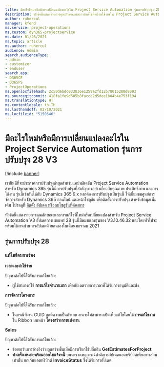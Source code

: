 ```yaml
---
title: มีอะไรใหม่หรือมีการเปลี่ยนแปลงอะไรใน Project Service Automation รุ่นการปรับปรุง 28 V3
description: หัวข้อนี้แสดงรายการคุณลักษณะและการแก้ไขที่พร้อมใช้งานใน Project Service Automation รุ่นการปรับปรุง 28 V3
author: ruhercul
manager: kfend
ms.service: project-operations
ms.custom: dyn365-projectservice
ms.date: 01/26/2021
ms.topic: article
ms.author: ruhercul
audience: Admin
search.audienceType:
- admin
- customizer
- enduser
search.app:
- D365CE
- D365PS
- ProjectOperations
ms.openlocfilehash: 2c50d6bdc033836e1259a2fd12b78015280d8093
ms.sourcegitcommit: 418fa1fe9d605b8faccc2d5dee1b04b4e753f194
ms.translationtype: HT
ms.contentlocale: th-TH
ms.lasthandoff: 02/10/2021
ms.locfileid: "5150646"
---
```

# <a name="whats-new-or-changed-in-project-service-automation-update-release-28-v3"></a>มีอะไรใหม่หรือมีการเปลี่ยนแปลงอะไรใน Project Service Automation รุ่นการปรับปรุง 28 V3

[!include [banner](../includes/psa-now-project-operations.md)]

เรายินดีที่จะประกาศการปรับปรุงล่าสุดสำหรับแอปพลิเคชัน Project Service Automation สำหรับ Dynamics 365 รุ่นนี้มีการปรับปรุงที่สำคัญบางอย่างเกี่ยวกับคุณภาพ ประสิทธิภาพ และการใช้งาน รุ่นนี้เข้ากันได้กับ Dynamics 365 9.x หากต้องการปรับปรุงเป็นรุ่นนี้ ให้เยี่ยมชมศูนย์การจัดการสำหรับ Dynamics 365 ออนไลน์ และหน้าโซลูชัน เพื่อติดตั้งการปรับปรุง สำหรับข้อมูลเพิ่มเติม โปรดดูที่ [ติดตั้ง อัปเดต หรือลบโซลูชันที่ต้องการ](https://docs.microsoft.com/power-platform/admin/install-remove-preferred-solution)

หัวข้อนี้แสดงรายการคุณลักษณะและการแก้ไขที่ใหม่หรือเปลี่ยนแปลงสำหรับ Project Service Automation V3 อัปเดตการเผยแพร่ 28 รุ่นนี้มีหมายเลขรุ่นของ V3.10.46.32 และโดยทั่วไปจะพร้อมใช้งานผ่านการอัปเดตด้วยตนเองในเดือนมกราคม 2021

## <a name="update-release-28"></a>รุ่นการปรับปรุง 28

### <a name="bug-fixes"></a>แก้ไขข้อบกพร่อง

**เวลาและค่าใช้จ่าย**

ปัญหาต่อไปนี้ได้รับการแก้ไขแล้ว:

- ผู้ใช้สามารถใช้ **การแก้ไขจำนวนมาก** เพื่ออัปเดตรายการเวลาที่ได้รับการอนุมัติและส่ง

**การจัดการโครงการ**

ปัญหาต่อไปนี้ได้รับการแก้ไขแล้ว:

- ในกรณีที่งาน GUID ถูกตีความเป็นตัวเลข งานจะไม่สามารถเปิดเพื่อแก้ไขโดยใช้ **การแก้ไขงาน** ใน Ribbon บนหน้า **โครงสร้างการแบ่งงาน**

**Sales**

ปัญหาต่อไปนี้ได้รับการแก้ไขแล้ว:

- ข้อยกเว้นการอ้างอิงว่างถูกสร้างขึ้นเมื่อมีการเรียกใช้ปลั๊กอิน **GetEstimatesForProject**
- **ทำเครื่องหมายพร้อมออกใบแจ้งหนี้** บนตารางเหตุการณ์สำคัญจะอัปเดตแอตทริบิวต์เพียงบางส่วนเท่านั้น ยกเว้นแอตทริบิวต์ **InvoiceStatus** ซึ่งได้รับการอัปเดต

